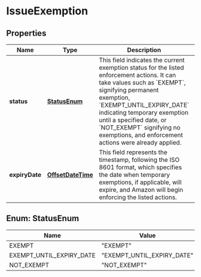 
# IssueExemption

## Properties
Name | Type | Description | Notes
------------ | ------------- | ------------- | -------------
**status** | [**StatusEnum**](#StatusEnum) | This field indicates the current exemption status for the listed enforcement actions. It can take values such as &#x60;EXEMPT&#x60;, signifying permanent exemption, &#x60;EXEMPT_UNTIL_EXPIRY_DATE&#x60; indicating temporary exemption until a specified date, or &#x60;NOT_EXEMPT&#x60; signifying no exemptions, and enforcement actions were already applied. | 
**expiryDate** | [**OffsetDateTime**](OffsetDateTime.md) | This field represents the timestamp, following the ISO 8601 format, which specifies the date when temporary exemptions, if applicable, will expire, and Amazon will begin enforcing the listed actions. |  [optional]


<a name="StatusEnum"></a>
## Enum: StatusEnum
Name | Value
---- | -----
EXEMPT | &quot;EXEMPT&quot;
EXEMPT_UNTIL_EXPIRY_DATE | &quot;EXEMPT_UNTIL_EXPIRY_DATE&quot;
NOT_EXEMPT | &quot;NOT_EXEMPT&quot;



